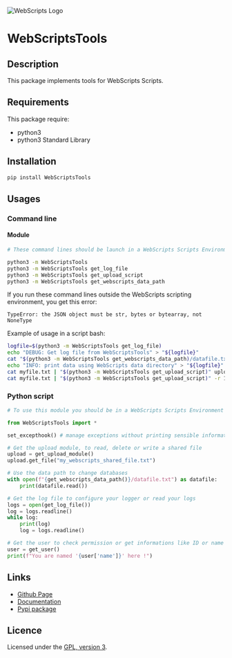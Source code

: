 ![WebScripts Logo](https://mauricelambert.github.io/info/python/code/WebScripts/small_logo.png "WebScripts logo")

# WebScriptsTools

## Description

This package implements tools for WebScripts Scripts.

## Requirements

This package require:

 - python3
 - python3 Standard Library

## Installation

```bash
pip install WebScriptsTools
```

## Usages

### Command line

#### Module

```bash
# These command lines should be launch in a WebScripts Scripts Environment !

python3 -m WebScriptsTools
python3 -m WebScriptsTools get_log_file
python3 -m WebScriptsTools get_upload_script
python3 -m WebScriptsTools get_webscripts_data_path
```

If you run these command lines outside the WebScripts scripting environment, you get this error:
```text
TypeError: the JSON object must be str, bytes or bytearray, not NoneType
```

Example of usage in a script bash:
```bash
logfile=$(python3 -m WebScriptsTools get_log_file)
echo "DEBUG: Get log file from WebScriptsTools" > "${logfile}"
cat "$(python3 -m WebScriptsTools get_webscripts_data_path)/datafile.txt"
echo "INFO: print data using WebScripts data directory" > "${logfile}"
cat myfile.txt | "$(python3 -m WebScriptsTools get_upload_script)" uploaded_filename.txt
cat myfile.txt | "$(python3 -m WebScriptsTools get_upload_script)" -r 1000 -w 1000 -d 1000 -H -b -c -i uploaded_filename.txt
```

### Python script

```python
# To use this module you should be in a WebScripts Scripts Environment

from WebScriptsTools import *

set_excepthook() # manage exceptions without printing sensible informations

# Get the upload module, to read, delete or write a shared file
upload = get_upload_module()
upload.get_file("my_webscripts_shared_file.txt")

# Use the data path to change databases
with open(f"{get_webscripts_data_path()}/datafile.txt") as datafile:
    print(datafile.read())

# Get the log file to configure your logger or read your logs
logs = open(get_log_file())
log = logs.readline()
while log:
    print(log)
    log = logs.readline()

# Get the user to check permission or get informations like ID or name
user = get_user()
print(f"You are named '{user['name']}' here !")
```

## Links

 - [Github Page](https://github.com/mauricelambert/WebScriptsTools/)
 - [Documentation](https://mauricelambert.github.io/info/python/code/WebScriptsTools.html)
 - [Pypi package](https://pypi.org/project/WebScriptsTools/)

## Licence

Licensed under the [GPL, version 3](https://www.gnu.org/licenses/).
